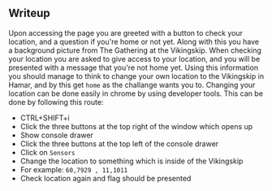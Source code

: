 ## Writeup

Upon accessing the page you are greeted with a button to check your location, and a question if you're home or not yet. Along with this you have a background picture from The Gathering at the Vikingskip. 
When checking your location you are asked to give access to your location, and you will be presented with a message that you're not home yet. Using this information you should manage to think to change your own location to the Vikingskip in Hamar, and by this get `home` as the challange wants you to. Changing your location can be done easily in chrome by using developer tools. This can be done by following this route: 

* CTRL+SHIFT+i
* Click the three buttons at the top right of the window which opens up
* Show console drawer
* Click the three buttons at the top left of the console drawer
* Click on `Sensors`
* Change the location to something which is inside of the Vikingskip
* For example: `60,7929 , 11,1011`
* Check location again and flag should be presented